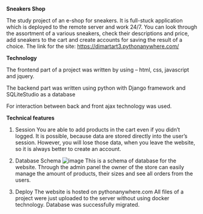 **Sneakers Shop**

The study project of an e-shop for sneakers. 
It is full-stuck application which is deployed to the remote server and work 24/7. 
You can look through the assortment of a various sneakers, check their descriptions and price, add sneakers to the cart and create accounts for saving the result of a choice.
The link for the site: https://dimartart3.pythonanywhere.com/

**Technology**

The frontend part of a project was written by using – html, css, javascript and jquery.

The backend part was written using python with Django framework and SQLiteStudio as a database

For interaction between back and front ajax technology was used.

**Technical features**

1.	Session
You are able to add products in the cart even if you didn’t logged. It is possible, because data are stored directly into the user’s session. However, you will lose those data, when you leave the website, so it is always better to create an account.

2.	Database Schema
![image](https://github.com/user-attachments/assets/e6924474-10f4-42d3-a894-a9a6334522d3)
This is a schema of database for the website. Through the admin panel the owner of the store can easily manage the amount of products, their sizes and see all orders from the users.

3.  Deploy
The website is hosted on pythonanywhere.com
All files of a project were just uploaded to the server without using docker technology. 
Database was successfully migrated. 


